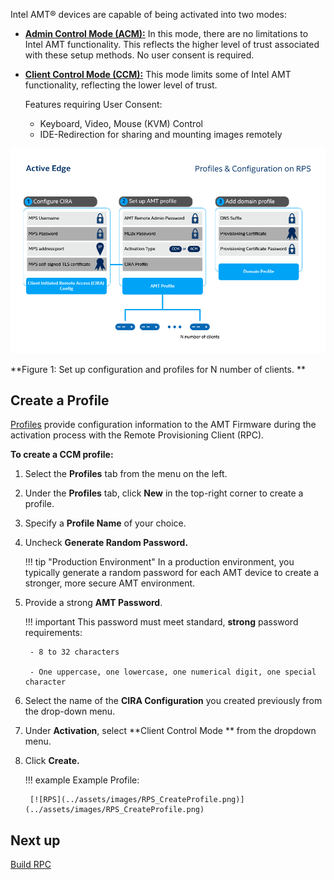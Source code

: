 Intel AMT&reg; devices are capable of being activated into two modes:

- [**Admin Control Mode (ACM):**](../Glossary.md#a) In this mode, there are no limitations to Intel AMT functionality. This reflects the higher level of trust associated with these setup methods. No user consent is required.

- [**Client Control Mode (CCM):**](../Glossary.md#c) This mode limits some of Intel AMT functionality, reflecting the lower level of trust.

    Features requiring User Consent:

    - Keyboard, Video, Mouse (KVM) Control
    - IDE-Redirection for sharing and mounting images remotely

![assets/images/Profiles.png](../assets/images/Profiles.png)

**Figure 1: Set up configuration and profiles for N number of clients. **

## Create a Profile

[Profiles](../Glossary.md#p) provide configuration information to the AMT Firmware during the activation process with the Remote Provisioning Client (RPC).

**To create a CCM profile:**

1. Select the **Profiles** tab from the menu on the left.

2. Under the **Profiles** tab, click **New** in the top-right corner to create a profile.

3. Specify a **Profile Name** of your choice.

4. Uncheck **Generate Random Password.**
   
    !!! tip "Production Environment"
        In a production environment, you typically generate a random password for each AMT device to create a stronger, more secure AMT environment.

5. Provide a strong **AMT Password**.

    !!! important
        This password must meet standard, **strong** password requirements:

        - 8 to 32 characters

        - One uppercase, one lowercase, one numerical digit, one special character

6. Select the name of the **CIRA Configuration** you created previously from the drop-down menu.

7. Under **Activation**, select **Client Control Mode ** from the dropdown menu.

8. Click **Create.**

    !!! example
        Example Profile:

        [![RPS](../assets/images/RPS_CreateProfile.png)](../assets/images/RPS_CreateProfile.png)

## Next up
[Build RPC](buildRPC.md)


